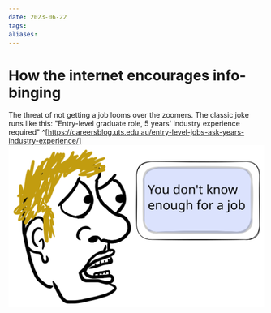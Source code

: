 ```yaml
---
date: 2023-06-22
tags: 
aliases: 
---
```

# How the internet encourages info-binging
The threat of not getting a job looms over the zoomers. The classic joke runs like this: "Entry-level graduate role, 5 years' industry experience required" ^[https://careersblog.uts.edu.au/entry-level-jobs-ask-years-industry-experience/]
![](../assets/img/2023-06-22-mindfull-attachment.light.svg)
